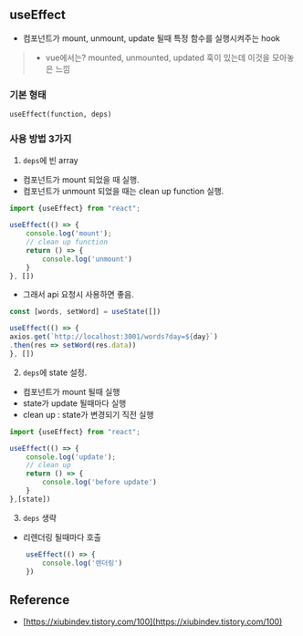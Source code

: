 ## useEffect
- 컴포넌트가 mount, unmount, update 될때 특정 함수를 실행시켜주는 hook
> * vue에서는?
> mounted, unmounted, updated 훅이 있는데 이것을 모아놓은 느낌

### 기본 형태
```
useEffect(function, deps)
```

### 사용 방법 3가지
1. `deps`에 빈 array
- 컴포넌트가 mount 되었을 때 실행.
- 컴포넌트가 unmount 되었을 때는 clean up function 실행.
```jsx
import {useEffect} from "react";

useEffect(() => {
    console.log('mount');
    // clean up function
    return () => {
        console.log('unmount')
    }
}, [])
```
- 그래서 api 요청시 사용하면 좋음.
```jsx
const [words, setWord] = useState([])

useEffect(() => {
axios.get(`http://localhost:3001/words?day=${day}`)
.then(res => setWord(res.data))
}, [])
```



2. `deps`에 state 설정.
- 컴포넌트가 mount 될때 실행
- state가 update 될때마다 실행
- clean up : state가 변경되기 직전 실행
```jsx
import {useEffect} from "react";

useEffect(() => {
    console.log('update');
    // clean up
    return () => {
        console.log('before update')
    }
},[state])
```

3. `deps` 생략
- 리렌더링 될때마다 호출
```jsx
    useEffect(() => {
        console.log('렌더링')
    })
```



## Reference
- [https://xiubindev.tistory.com/100](https://xiubindev.tistory.com/100)